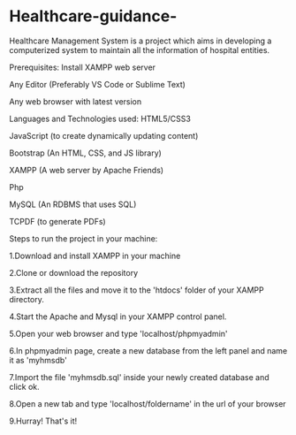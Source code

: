 # Healthcare-guidance-
Healthcare Management System is a project which aims in developing a computerized system to maintain all the information of hospital entities.

Prerequisites:
Install XAMPP web server

Any Editor (Preferably VS Code or Sublime Text)

Any web browser with latest version

Languages and Technologies used:
HTML5/CSS3

JavaScript (to create dynamically updating content)

Bootstrap (An HTML, CSS, and JS library)

XAMPP (A web server by Apache Friends)

Php

MySQL (An RDBMS that uses SQL)

TCPDF (to generate PDFs)


Steps to run the project in your machine:

1.Download and install XAMPP in your machine

2.Clone or download the repository

3.Extract all the files and move it to the 'htdocs' folder of your XAMPP directory.

4.Start the Apache and Mysql in your XAMPP control panel.

5.Open your web browser and type 'localhost/phpmyadmin'

6.In phpmyadmin page, create a new database from the left panel and name it as 'myhmsdb'

7.Import the file 'myhmsdb.sql' inside your newly created database and click ok.

8.Open a new tab and type 'localhost/foldername' in the url of your browser

9.Hurray! That's it!
